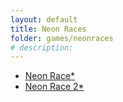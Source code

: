 ```yaml
---
layout: default
title: Neon Races
folder: games/neonraces
# description:
---
```


* [Neon Race*](neonrace/)
* [Neon Race 2*](neonrace2/)
